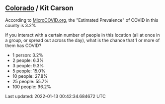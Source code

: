 
## [Colorado](/united-states/colorado) / Kit Carson

According to [MicroCOVID.org](http://microcovid.org),
the "Estimated Prevalence" of COVID in this county is 3.2%

If you interact with a certain number of people in this location
(all at once in a group, or spread out across the day), what is the chance that
1 or more of them has COVID?

- 1 person: 3.2%
- 2 people: 6.3%
- 3 people: 9.3%
- 5 people: 15.0%
- 10 people: 27.8%
- 25 people: 55.7%
- 100 people: 96.2%

Last updated: 2022-01-13 00:42:34.684672 UTC
